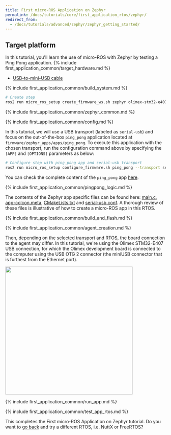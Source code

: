 ```yaml
---
title: First micro-ROS Application on Zephyr
permalink: /docs/tutorials/core/first_application_rtos/zephyr/
redirect_from:
  - /docs/tutorials/advanced/zephyr/zephyr_getting_started/
---
```


## Target platform

In this tutorial, you'll learn the use of micro-ROS with Zephyr by testing a Ping Pong application.
{% include first_application_common/target_hardware.md %}
* [USB-to-mini-USB cable](https://www.olimex.com/Products/Components/Cables/CABLE-USB-A-MINI-1.8M/)

{% include first_application_common/build_system.md %}

```bash
# Create step
ros2 run micro_ros_setup create_firmware_ws.sh zephyr olimex-stm32-e407
```

{% include first_application_common/zephyr_common.md %}

{% include first_application_common/config.md %}

In this tutorial, we will use a USB transport (labeled as `serial-usb`) and focus on the out-of-the-box `ping_pong`
application located at `firmware/zephyr_apps/apps/ping_pong`. To execute this application with the chosen transport,
run the configuration command above by specifying the `[APP]` and `[OPTIONS]` parameters as below:

```bash
# Configure step with ping_pong app and serial-usb transport
ros2 run micro_ros_setup configure_firmware.sh ping_pong --transport serial-usb
```
You can check the complete content of the `ping_pong` app
[here](https://github.com/micro-ROS/zephyr_apps/tree/foxy/apps/ping_pong).

{% include first_application_common/pingpong_logic.md %}

The contents of the Zephyr app specific files can be found here:
[main.c](https://github.com/micro-ROS/zephyr_apps/blob/foxy/apps/ping_pong/src/main.c),
[app-colcon.meta](https://github.com/micro-ROS/zephyr_apps/blob/foxy/apps/ping_pong/app-colcon.meta),
[CMakeLists.txt](https://github.com/micro-ROS/zephyr_apps/blob/foxy/apps/ping_pong/CMakeLists.txt)
and [serial-usb.conf](https://github.com/micro-ROS/zephyr_apps/blob/foxy/nuttx_apps/ping_pong/serial-usb.conf).
A thorough review of these files is illustrative of how to create a micro-ROS app in this RTOS.

{% include first_application_common/build_and_flash.md %}

{% include first_application_common/agent_creation.md %}

Then, depending on the selected transport and RTOS, the board connection to the agent may differ.
In this tutorial, we're using the Olimex STM32-E407 USB connection, for which the Olimex development board is connected
to the computer using the USB OTG 2 connector (the miniUSB connector that is furthest from the Ethernet port).

<img width="400" style="padding-right: 25px;" src="../imgs/6.jpg">

{% include first_application_common/run_app.md %}

{% include first_application_common/test_app_rtos.md %}

This completes the First micro-ROS Application on Zephyr tutorial. Do you want to [go back](../) and try a different RTOS, i.e. NuttX or FreeRTOS?

